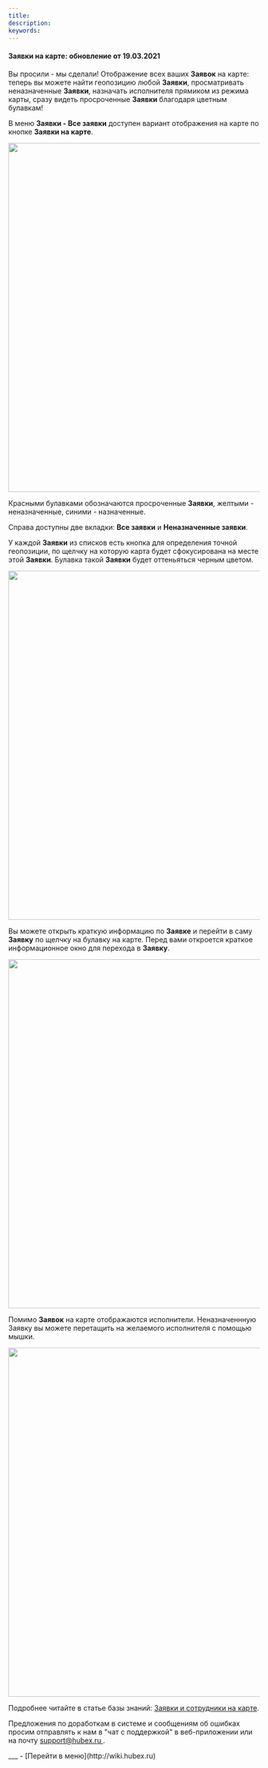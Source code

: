 ```yaml
---
title: 
description: 
keywords: 
---
```


#### Заявки на карте: обновление от 19.03.2021
<html>
<meta charset="utf-8">

</html>
<body>
<p>Вы просили - мы сделали! Отображение всех ваших <strong>Заявок</strong> на карте: теперь вы можете найти геопозицию любой <strong>Заявки</strong>, просматривать неназначенные <strong>Заявки</strong>, назначать исполнителя прямиком из режима карты, сразу видеть просроченные <strong>Заявки</strong> благодаря цветным булавкам!</p>
<p>В меню <strong>Заявки - Все заявки</strong> доступен вариант отображения на карте по кнопке <strong>Заявки на карте</strong>.</p>
<p><span style="font-weight: @ArticleID00;"><img style="display: block; margin-left: auto; margin-right: auto;" src="https://content.screencast.com/users/echinaek.val/folders/Capture/media/e00fe77e-e0a3-4472-b021-2d2b1c784f41/LWR_Recording.png" alt="" width="700" height="auto" /></span></p>
<p>Красными булавками обозначаются просроченные <strong>Заявки</strong>, желтыми - неназначенные, синими - назначенные.</p>
<p>Справа доступны две вкладки: <strong>Все заявки</strong> и <strong>Неназначенные заявки</strong>.</p>
<p>У каждой <strong>Заявки</strong> из списков есть кнопка для определения точной геопозиции, по щелчку на которую карта будет сфокусирована на месте этой <strong>Заявки</strong>. Булавка такой <strong>Заявки</strong> будет оттеньяться черным цветом.</p>
<p><span style="font-weight: @ArticleID00;"><img style="display: block; margin-left: auto; margin-right: auto;" src="https://content.screencast.com/users/echinaek.val/folders/Capture/media/2656cd87-ec97-46ed-8fd2-77343ca83eb5/LWR_Recording.png" alt="" width="700" height="auto" /></span></p>
<p>Вы можете открыть краткую информацию по <strong>Заявке</strong> и перейти в саму <strong>Заявку</strong> по щелчку на булавку на карте. Перед вами откроется краткое информационное окно для перехода в <strong>Заявку</strong>.</p>
<p><span style="font-weight: @ArticleID00;"><img style="display: block; margin-left: auto; margin-right: auto;" src="https://content.screencast.com/users/echinaek.val/folders/Capture/media/4a8d441d-502d-40ef-baf6-7b9e6e32c94e/LWR_Recording.png" alt="" width="700" height="auto" /></span></p>
<p>Помимо <strong>Заявок</strong> на карте отображаются исполнители. Неназначеннную Заявку вы можете перетащить на желаемого исполнителя с помощью мышки.</p>
<p><span style="font-weight: @ArticleID00;"><img style="display: block; margin-left: auto; margin-right: auto;" src="https://content.screencast.com/users/echinaek.val/folders/Capture/media/7a7faba4-6537-4b65-8c73-6d1c65cc9951/LWR_Recording.png" alt="" width="700" height="auto" /></span></p>

<p>Подробнее читайте в статье базы знаний: <a href="https://wiki.hubex.ru/docs/FAQ/RU/user/TicketsOnMap.html">Заявки и сотрудники на карте</a>.</p>

<p>Предложения по доработкам в системе и сообщениям об ошибках просим отправлять к нам в "чат с поддержкой" в веб-приложении или на почту <a href="mailto:support@hubex.ru" target="_blank" rel="noopener"> support@hubex.ru </a>.</p>
</body>
___
- [Перейти в меню](http://wiki.hubex.ru)
